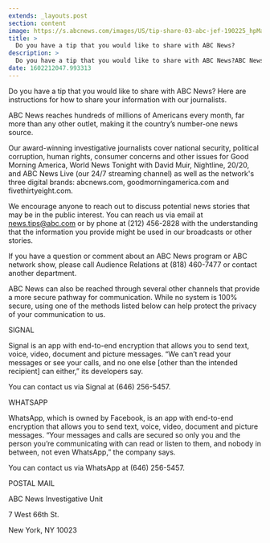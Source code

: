 ```yaml
--- 
extends: _layouts.post 
section: content 
image: https://s.abcnews.com/images/US/tip-share-03-abc-jef-190225_hpMain_2_16x9_992.jpg 
title: > 
  Do you have a tip that you would like to share with ABC News? 
description: > 
  Do you have a tip that you would like to share with ABC News?ABC News reaches hundreds of millions of Americans every month, far more than any other outlet, making it the country’s number-one news source.If you have a question or comment about an ABC News program or ABC network show, please call Audience Relations at (818) 460-7477 or contact another department.SIGNALSignal is an app with end-to-end encryption that allows you to send text, voice, video, document and picture messages.WHATSAPPWhatsApp, which is owned by Facebook, is an app with end-to-end encryption that allows you to send text, voice, video, document and picture messages. 
date: 1602212047.993313 
--- 
```

Do you have a tip that you would like to share with ABC News? Here are instructions for how to share your information with our journalists.

ABC News reaches hundreds of millions of Americans every month, far more than any other outlet, making it the country’s number-one news source.

Our award-winning investigative journalists cover national security, political corruption, human rights, consumer concerns and other issues for Good Morning America, World News Tonight with David Muir, Nightline, 20/20, and ABC News Live (our 24/7 streaming channel) as well as the network's three digital brands: abcnews.com, goodmorningamerica.com and fivethirtyeight.com.

We encourage anyone to reach out to discuss potential news stories that may be in the public interest. You can reach us via email at news.tips@abc.com or by phone at (212) 456-2828 with the understanding that the information you provide might be used in our broadcasts or other stories.

If you have a question or comment about an ABC News program or ABC network show, please call Audience Relations at (818) 460-7477 or contact another department.

ABC News can also be reached through several other channels that provide a more secure pathway for communication. While no system is 100% secure, using one of the methods listed below can help protect the privacy of your communication to us.

SIGNAL

Signal is an app with end-to-end encryption that allows you to send text, voice, video, document and picture messages. “We can’t read your messages or see your calls, and no one else [other than the intended recipient] can either,” its developers say.

You can contact us via Signal at (646) 256-5457.

WHATSAPP

WhatsApp, which is owned by Facebook, is an app with end-to-end encryption that allows you to send text, voice, video, document and picture messages. “Your messages and calls are secured so only you and the person you’re communicating with can read or listen to them, and nobody in between, not even WhatsApp,” the company says.

You can contact us via WhatsApp at (646) 256-5457.

POSTAL MAIL

ABC News Investigative Unit

7 West 66th St.

New York, NY 10023